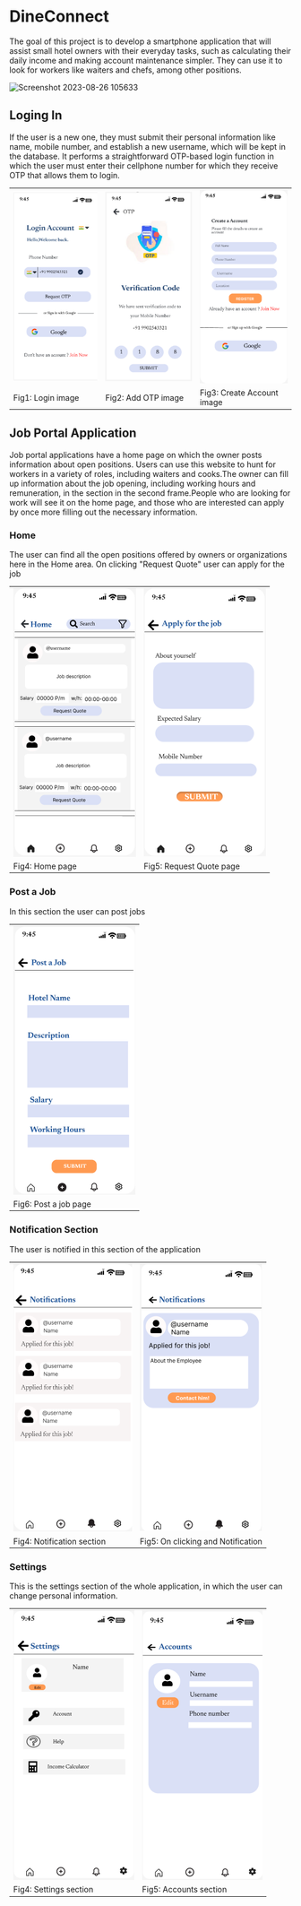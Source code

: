 # DineConnect

The goal of this project is to develop a smartphone application that will assist small hotel owners with their everyday tasks, such as calculating their daily income and making account maintenance simpler. They can use it to look for workers like waiters and chefs, among other positions.

![Screenshot 2023-08-26 105633](https://github.com/TableByte/DineConnect/assets/96981272/3200d954-28bc-489f-a729-3c567b8135f4)


## Loging In

If the user is a new one, they must submit their personal information like name, mobile number, and establish a new username, which will be kept in the database. It performs a straightforward OTP-based login function in which the user must enter their cellphone number for which they receive OTP that allows them to login.

<table>
  <tr>
    <td>
      <img src="images/login1.png">
    </td>
    <td>
      <img src="images/otp.png">
    </td>
    <td>
      <img src="images/CreateAcc.png">
    </td>
  </tr>
  <tr>
    <td>
      Fig1: Login image
    </td>
    <td>
      Fig2: Add OTP image
    </td>
    <td>
      Fig3: Create Account image
    </td>
  </tr>
</table>


## Job Portal Application
Job portal applications have a home page on which the owner posts information about open positions. Users can use this website to hunt for workers in a variety of roles, including waiters and cooks.The owner can fill up information about the job opening, including working hours and remuneration, in the section in the second frame.People who are looking for work will see it on the home page, and those who are interested can apply by once more filling out the necessary information. 

### Home

The user can find all the open positions offered by owners or organizations here in the Home area. On clicking "Request Quote"  user can apply for the job

<table>
  <tr>
    <td>
      <img src="images/Home.png">
    </td>
    <td>
      <img src="images/Apply.png">
    </td>
  </tr>
  <tr>
    <td>
      Fig4: Home page
    </td>
    <td>
      Fig5: Request Quote page
    </td>
  </tr>
</table>

### Post a Job

In this section the user can post jobs 

<table>
  <tr>
    <td>
      <img src="images/Post.png">
    </td>
  </tr>
  <tr>
    <td>
      Fig6: Post a job page
    </td>
  </tr>
</table>

### Notification Section

The user is notified in this section of the application

<table>
  <tr>
    <td>
      <img src="images/Notification.png">
    </td>
    <td>
      <img src="images/Notification2.png">
    </td>
  </tr>
  <tr>
    <td>
      Fig4: Notification section
    </td>
    <td>
      Fig5: On clicking and Notification
    </td>
  </tr>
</table>

### Settings

This is the settings section of the whole application, in which the user can change personal information.

<table>
  <tr>
    <td>
      <img src="images/Settings.png">
    </td>
    <td>
      <img src="images/Accounts.png">
    </td>
  </tr>
  <tr>
    <td>
      Fig4: Settings section
    </td>
    <td>
      Fig5: Accounts section
    </td>
  </tr>
</table>
